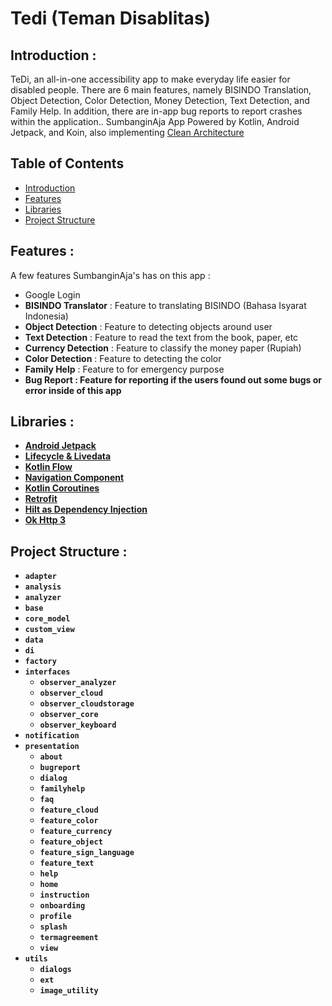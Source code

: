# Tedi (Teman Disablitas)

## <a name="introduction"></a> Introduction :
TeDi, an all-in-one accessibility app to make everyday life easier for disabled people. There are 6 main features, namely BISINDO Translation, Object Detection, Color Detection, Money Detection, Text Detection, and Family Help. In addition, there are in-app bug reports to report crashes within the application.. SumbanginAja App Powered by Kotlin, Android Jetpack, and Koin, also implementing [Clean Architecture](https://blog.cleancoder.com/uncle-bob/2012/08/13/the-clean-architecture.html)

## Table of Contents

- [Introduction](#introduction)
- [Features](#features)
- [Libraries](#libraries)
- [Project Structure](#project-structures)

## <a name="features"></a> Features :
A few features SumbanginAja's has on this app :

* Google Login
* <b>BISINDO Translator</b> : Feature to translating BISINDO (Bahasa Isyarat Indonesia)
* <b>Object Detection</b> : Feature to detecting objects around user
* <b>Text Detection</b> : Feature to read the text from the book, paper, etc 
* <b>Currency Detection</b> : Feature to classify the money paper (Rupiah)
* <b>Color Detection</b> : Feature to detecting the color
* <b>Family Help</b> : Feature to for emergency purpose 
* <b>Bug Report<b> : Feature for reporting if the users found out some bugs or error inside of this app 


## <a name="libraries"></a> Libraries :
  - [Android Jetpack](https://developer.android.com/jetpack)
  - [Lifecycle & Livedata](https://developer.android.com/jetpack/androidx/releases/lifecycle)
  - [Kotlin Flow](https://developer.android.com/kotlin/flow)
  - [Navigation Component](https://developer.android.com/jetpack/androidx/releases/navigation)
  - [Kotlin Coroutines](https://developer.android.com/kotlin/coroutines)
  - [Retrofit](https://square.github.io/retrofit/)
  - [Hilt as Dependency Injection](https://developer.android.com/training/dependency-injection/hilt-android?hl=id)   
  - [Ok Http 3](https://square.github.io/okhttp/) 

## <a name="project-structures"></a> Project Structure :
* `adapter`
* `analysis`
* `analyzer`
* `base`
* `core_model`
* `custom_view`
* `data`
* `di`
* `factory`
* `interfaces`
  - `observer_analyzer`
  - `observer_cloud`
  - `observer_cloudstorage`
  - `observer_core`
  - `observer_keyboard`
* `notification`
* `presentation`
  - `about`
  - `bugreport`
  - `dialog`
  - `familyhelp`
  - `faq`
  - `feature_cloud`
  - `feature_color`
  - `feature_currency`
  - `feature_object`
  - `feature_sign_language`
  - `feature_text`
  - `help`
  - `home`
  - `instruction`
  - `onboarding`
  - `profile`
  - `splash`
  - `termagreement`
  - `view`
* `utils`
  - `dialogs`
  - `ext`
  - `image_utility`  

